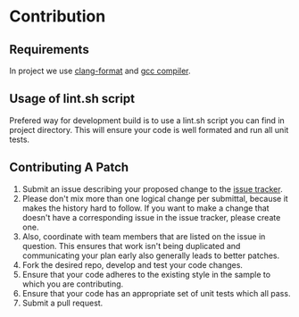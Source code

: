 
# Contribution

## Requirements

In project we use [clang-format](https://clang.llvm.org/docs/ClangFormat.html) and [gcc compiler](https://gcc.gnu.org/).

## Usage of lint.sh script
Prefered way for development build is to use a lint.sh script you can find in project directory.
This will ensure your code is well formated and run all unit tests.

## Contributing A Patch
1.  Submit an issue describing your proposed change to the
    [issue tracker](https://github.com/dalonga-kohi/cman/issues).
2.  Please don't mix more than one logical change per submittal, because it
    makes the history hard to follow. If you want to make a change that doesn't
    have a corresponding issue in the issue tracker, please create one.
3.  Also, coordinate with team members that are listed on the issue in question.
    This ensures that work isn't being duplicated and communicating your plan
    early also generally leads to better patches.
4.  Fork the desired repo, develop and test your code changes.
5.  Ensure that your code adheres to the existing style in the sample to which
    you are contributing.
6.  Ensure that your code has an appropriate set of unit tests which all pass.
7.  Submit a pull request.
